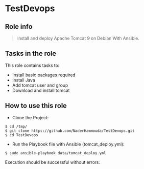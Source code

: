 ﻿# TestDevops
## Role info

> Install and deploy Apache Tomcat 9 on Debian With Ansible.

## Tasks in the role

This role contains tasks to:

- Install basic packages required
- Install Java
- Add tomcat user and group
- Download and install tomcat

## How to use this role

- Clone the Project:

```
$ cd /tmp/
$ git clone https://github.com/NaderHammouda/TestDevops.git
$ cd TestDevops
```

- Run the Playbook file with Ansible (tomcat_deploy.yml):

```
$ sudo ansible-playbook data/tomcat_deploy.yml
```

Execution should be successful without errors:

```
```
